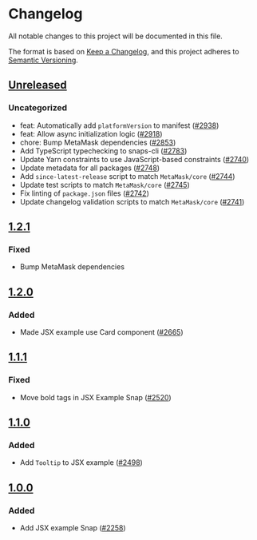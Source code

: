 # Changelog

All notable changes to this project will be documented in this file.

The format is based on [Keep a Changelog](https://keepachangelog.com/en/1.0.0/),
and this project adheres to [Semantic Versioning](https://semver.org/spec/v2.0.0.html).

## [Unreleased]

### Uncategorized

- feat: Automatically add `platformVersion` to manifest ([#2938](https://github.com/MetaMask/snaps-skunkworks.git/pull/2938))
- feat: Allow async initialization logic ([#2918](https://github.com/MetaMask/snaps-skunkworks.git/pull/2918))
- chore: Bump MetaMask dependencies ([#2853](https://github.com/MetaMask/snaps-skunkworks.git/pull/2853))
- Add TypeScript typechecking to snaps-cli ([#2783](https://github.com/MetaMask/snaps-skunkworks.git/pull/2783))
- Update Yarn constraints to use JavaScript-based constraints ([#2740](https://github.com/MetaMask/snaps-skunkworks.git/pull/2740))
- Update metadata for all packages ([#2748](https://github.com/MetaMask/snaps-skunkworks.git/pull/2748))
- Add `since-latest-release` script to match `MetaMask/core` ([#2744](https://github.com/MetaMask/snaps-skunkworks.git/pull/2744))
- Update test scripts to match `MetaMask/core` ([#2745](https://github.com/MetaMask/snaps-skunkworks.git/pull/2745))
- Fix linting of `package.json` files ([#2742](https://github.com/MetaMask/snaps-skunkworks.git/pull/2742))
- Update changelog validation scripts to match `MetaMask/core` ([#2741](https://github.com/MetaMask/snaps-skunkworks.git/pull/2741))

## [1.2.1]

### Fixed

- Bump MetaMask dependencies

## [1.2.0]

### Added

- Made JSX example use Card component ([#2665](https://github.com/MetaMask/snaps/pull/2665))

## [1.1.1]

### Fixed

- Move bold tags in JSX Example Snap ([#2520](https://github.com/MetaMask/snaps/pull/2520))

## [1.1.0]

### Added

- Add `Tooltip` to JSX example ([#2498](https://github.com/MetaMask/snaps/pull/2498))

## [1.0.0]

### Added

- Add JSX example Snap ([#2258](https://github.com/MetaMask/snaps/pull/2258))

[Unreleased]: https://github.com/MetaMask/snaps-skunkworks.git/compare/@metamask/jsx-example-snap@1.2.1...HEAD
[1.2.1]: https://github.com/MetaMask/snaps-skunkworks.git/compare/@metamask/jsx-example-snap@1.2.0...@metamask/jsx-example-snap@1.2.1
[1.2.0]: https://github.com/MetaMask/snaps-skunkworks.git/compare/@metamask/jsx-example-snap@1.1.1...@metamask/jsx-example-snap@1.2.0
[1.1.1]: https://github.com/MetaMask/snaps-skunkworks.git/compare/@metamask/jsx-example-snap@1.1.0...@metamask/jsx-example-snap@1.1.1
[1.1.0]: https://github.com/MetaMask/snaps-skunkworks.git/compare/@metamask/jsx-example-snap@1.0.0...@metamask/jsx-example-snap@1.1.0
[1.0.0]: https://github.com/MetaMask/snaps-skunkworks.git/releases/tag/@metamask/jsx-example-snap@1.0.0
